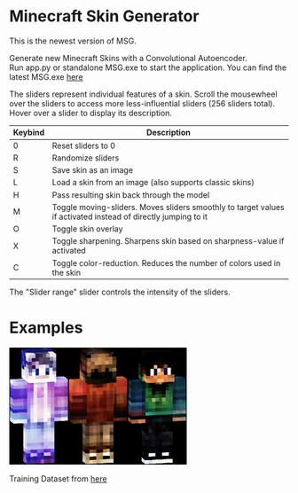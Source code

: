 # Minecraft Skin Generator

This is the newest version of MSG.

Generate new Minecraft Skins with a Convolutional Autoencoder.  
Run app.py or standalone MSG.exe to start the application.
You can find the latest MSG.exe [here](https://github.com/BirnB4um/MC_Skin_Generator/releases/tag/v2.0)

The sliders represent individual features of a skin. Scroll the mousewheel over the sliders to access more less-influential sliders (256 sliders total). Hover over a slider to display its description.

| Keybind | Description |
| ----------- | ----------- |
| 0 | Reset sliders to 0 |
| R | Randomize sliders |
| S | Save skin as an image |
| L | Load a skin from an image (also supports classic skins) |
| H | Pass resulting skin back through the model |
| M | Toggle moving-sliders. Moves sliders smoothly to target values if activated instead of directly jumping to it |
| O | Toggle skin overlay |
| X | Toggle sharpening. Sharpens skin based on sharpness-value if activated |
| C | Toggle color-reduction. Reduces the number of colors used in the skin |

The "Slider range" slider controls the intensity of the sliders.

# Examples 
<img src="../ReadMe/skin_animation.gif" width="320" height="211">  



Training Dataset from [here](https://www.kaggle.com/datasets/sha2048/minecraft-skin-dataset)
